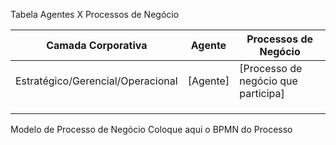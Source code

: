 Tabela Agentes X Processos de Negócio


|Camada Corporativa| Agente |Processos de Negócio  |
|--|--|--|
|Estratégico/Gerencial/Operacional|[Agente]|[Processo de negócio que participa]|
| | | |
| | | |
| | | |

Modelo de Processo de Negócio
Coloque aqui o BPMN do Processo